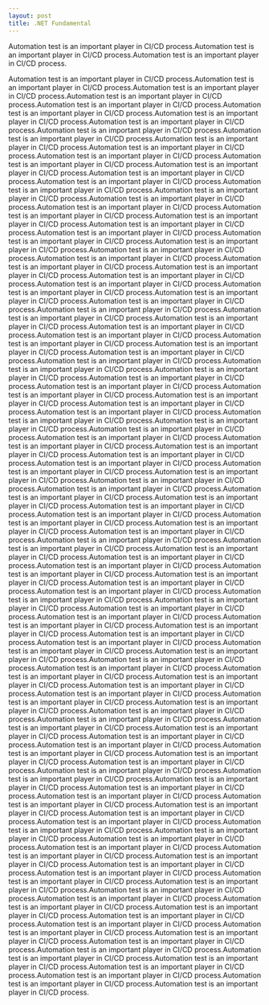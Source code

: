 ```yaml
---
layout: post
title: .NET Fundamental
---
```


Automation test is an important player in CI/CD process.Automation test is an important player in CI/CD process.Automation test is an important player in CI/CD process.

Automation test is an important player in CI/CD process.Automation test is an important player in CI/CD process.Automation test is an important player in CI/CD process.Automation test is an important player in CI/CD process.Automation test is an important player in CI/CD process.Automation test is an important player in CI/CD process.Automation test is an important player in CI/CD process.Automation test is an important player in CI/CD process.Automation test is an important player in CI/CD process.Automation test is an important player in CI/CD process.Automation test is an important player in CI/CD process.Automation test is an important player in CI/CD process.Automation test is an important player in CI/CD process.Automation test is an important player in CI/CD process.Automation test is an important player in CI/CD process.Automation test is an important player in CI/CD process.Automation test is an important player in CI/CD process.Automation test is an important player in CI/CD process.Automation test is an important player in CI/CD process.Automation test is an important player in CI/CD process.Automation test is an important player in CI/CD process.Automation test is an important player in CI/CD process.Automation test is an important player in CI/CD process.Automation test is an important player in CI/CD process.Automation test is an important player in CI/CD process.Automation test is an important player in CI/CD process.Automation test is an important player in CI/CD process.Automation test is an important player in CI/CD process.Automation test is an important player in CI/CD process.Automation test is an important player in CI/CD process.Automation test is an important player in CI/CD process.Automation test is an important player in CI/CD process.Automation test is an important player in CI/CD process.Automation test is an important player in CI/CD process.Automation test is an important player in CI/CD process.Automation test is an important player in CI/CD process.Automation test is an important player in CI/CD process.Automation test is an important player in CI/CD process.Automation test is an important player in CI/CD process.Automation test is an important player in CI/CD process.Automation test is an important player in CI/CD process.Automation test is an important player in CI/CD process.Automation test is an important player in CI/CD process.Automation test is an important player in CI/CD process.Automation test is an important player in CI/CD process.Automation test is an important player in CI/CD process.Automation test is an important player in CI/CD process.Automation test is an important player in CI/CD process.Automation test is an important player in CI/CD process.Automation test is an important player in CI/CD process.Automation test is an important player in CI/CD process.Automation test is an important player in CI/CD process.Automation test is an important player in CI/CD process.Automation test is an important player in CI/CD process.Automation test is an important player in CI/CD process.Automation test is an important player in CI/CD process.Automation test is an important player in CI/CD process.Automation test is an important player in CI/CD process.Automation test is an important player in CI/CD process.Automation test is an important player in CI/CD process.Automation test is an important player in CI/CD process.Automation test is an important player in CI/CD process.Automation test is an important player in CI/CD process.Automation test is an important player in CI/CD process.Automation test is an important player in CI/CD process.Automation test is an important player in CI/CD process.Automation test is an important player in CI/CD process.Automation test is an important player in CI/CD process.Automation test is an important player in CI/CD process.Automation test is an important player in CI/CD process.Automation test is an important player in CI/CD process.Automation test is an important player in CI/CD process.Automation test is an important player in CI/CD process.Automation test is an important player in CI/CD process.Automation test is an important player in CI/CD process.Automation test is an important player in CI/CD process.Automation test is an important player in CI/CD process.Automation test is an important player in CI/CD process.Automation test is an important player in CI/CD process.Automation test is an important player in CI/CD process.Automation test is an important player in CI/CD process.Automation test is an important player in CI/CD process.Automation test is an important player in CI/CD process.Automation test is an important player in CI/CD process.Automation test is an important player in CI/CD process.Automation test is an important player in CI/CD process.Automation test is an important player in CI/CD process.Automation test is an important player in CI/CD process.Automation test is an important player in CI/CD process.Automation test is an important player in CI/CD process.Automation test is an important player in CI/CD process.Automation test is an important player in CI/CD process.Automation test is an important player in CI/CD process.Automation test is an important player in CI/CD process.Automation test is an important player in CI/CD process.Automation test is an important player in CI/CD process.Automation test is an important player in CI/CD process.Automation test is an important player in CI/CD process.Automation test is an important player in CI/CD process.Automation test is an important player in CI/CD process.Automation test is an important player in CI/CD process.Automation test is an important player in CI/CD process.Automation test is an important player in CI/CD process.Automation test is an important player in CI/CD process.Automation test is an important player in CI/CD process.Automation test is an important player in CI/CD process.Automation test is an important player in CI/CD process.Automation test is an important player in CI/CD process.Automation test is an important player in CI/CD process.Automation test is an important player in CI/CD process.Automation test is an important player in CI/CD process.Automation test is an important player in CI/CD process.Automation test is an important player in CI/CD process.Automation test is an important player in CI/CD process.Automation test is an important player in CI/CD process.Automation test is an important player in CI/CD process.Automation test is an important player in CI/CD process.Automation test is an important player in CI/CD process.Automation test is an important player in CI/CD process.Automation test is an important player in CI/CD process.Automation test is an important player in CI/CD process.Automation test is an important player in CI/CD process.Automation test is an important player in CI/CD process.Automation test is an important player in CI/CD process.Automation test is an important player in CI/CD process.Automation test is an important player in CI/CD process.Automation test is an important player in CI/CD process.Automation test is an important player in CI/CD process.Automation test is an important player in CI/CD process.Automation test is an important player in CI/CD process.Automation test is an important player in CI/CD process.Automation test is an important player in CI/CD process.Automation test is an important player in CI/CD process.Automation test is an important player in CI/CD process.Automation test is an important player in CI/CD process.Automation test is an important player in CI/CD process.Automation test is an important player in CI/CD process.Automation test is an important player in CI/CD process.Automation test is an important player in CI/CD process.Automation test is an important player in CI/CD process.Automation test is an important player in CI/CD process.Automation test is an important player in CI/CD process.Automation test is an important player in CI/CD process.